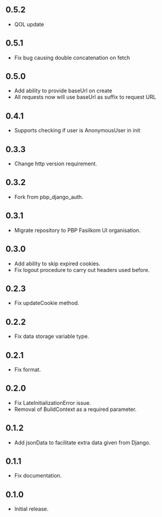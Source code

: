## 0.5.2

- QOL update

## 0.5.1

- Fix bug causing double concatenation on fetch

## 0.5.0

- Add ability to provide baseUrl on create
- All requests now will use baseUrl as suffix to request URL

## 0.4.1

- Supports checking if user is AnonymousUser in init

## 0.3.3

- Change http version requirement.

## 0.3.2

- Fork from pbp_django_auth.

## 0.3.1

- Migrate repository to PBP Fasilkom UI organisation.

## 0.3.0

- Add ability to skip expired cookies.
- Fix logout procedure to carry out headers used before.

## 0.2.3

- Fix updateCookie method.

## 0.2.2

- Fix data storage variable type.

## 0.2.1

- Fix format.

## 0.2.0

- Fix LateInitializationError issue.
- Removal of BuildContext as a required parameter.

## 0.1.2

- Add jsonData to facilitate extra data given from Django.

## 0.1.1

- Fix documentation.

## 0.1.0

- Initial release.
